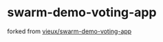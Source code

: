 # swarm-demo-voting-app

forked from [vieux/swarm-demo-voting-app](https://github.com/vieux/swarm-demo-voting-app)

